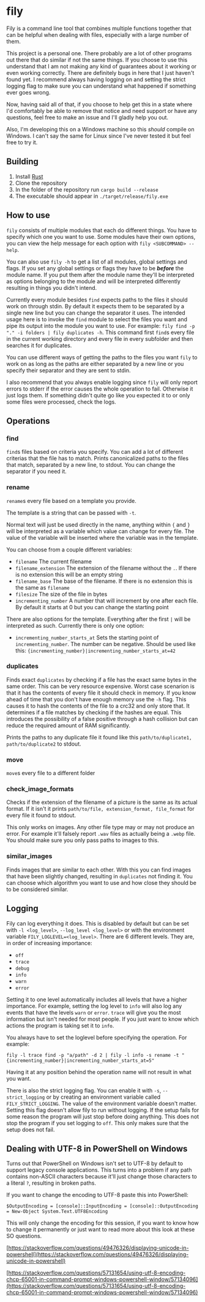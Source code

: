 # fily

Fily is a command line tool that combines multiple functions together that can be helpful when dealing with files, especially with a large number of them.

This project is a personal one. There probably are a lot of other programs out there that do similar if not the same things. If you choose to use this understand that I am not making any kind of guarantees about it working or even working correctly. There are definitely bugs in here that I just haven't found yet. I recommend always having logging on and setting the strict logging flag to make sure you can understand what happened if something ever goes wrong.

Now, having said all of that, if you choose to help get this in a state where I'd comfortably be able to remove that notice and need support or have any questions, feel free to make an issue and I'll gladly help you out.

Also, I'm developing this on a Windows machine so this *should* compile on Windows. I can't say the same for Linux since I've never tested it but feel free to try it.

## Building

1. Install [Rust](https://www.rust-lang.org/tools/install)
2. Clone the repository
3. In the folder of the repository run `cargo build --release`
4. The executable should appear in `./target/release/fily.exe`

## How to use

`fily` consists of multiple modules that each do different things. You have to specify which one you want to use. Some modules have their own options, you can view the help message for each option with `fily <SUBCOMMAND> --help`.

You can also use `fily -h` to get a list of all modules, global settings and flags. If you set any global settings or flags they have to be __*before*__ the module name. If you put them after the module name they'll be interpreted as options belonging to the module and will be interpreted differently resulting in things you didn't intend.

Currently every module besides `find` expects paths to the files it should work on through stdin. By default it expects them to be separated by a single new line but you can change the separator it uses. The intended usage here is to invoke the `find` module to select the files you want and pipe its output into the module you want to use. For example: `fily find -p "." -i folders | fily duplicates -h`. This command first `find`s every file in the current working directory and every file in every subfolder and then searches it for duplicates.

You can use different ways of getting the paths to the files you want `fily` to work on as long as the paths are either separated by a new line or you specify their separator and they are sent to stdin.

I also recommend that you always enable logging since `fily` will only report errors to stderr if the error causes the whole operation to fail. Otherwise it just logs them. If something didn't quite go like you expected it to or only some files were processed, check the logs.

## Operations

### find

`find`s files based on criteria you specify. You can add a lot of different criterias that the file has to match. Prints canonicalized paths to the files that match, separated by a new line, to stdout. You can change the separator if you need it.

### rename

`rename`s every file based on a template you provide.

The template is a string that can be passed with `-t`.

Normal text will just be used directly in the name, anything within `{` and `}` will be interpreted as a variable which value can change for every file. The value of the variable will be inserted where the variable was in the template.

You can choose from a couple different variables:

* `filename` The current filename
* `filename_extension` The extension of the filename without the `.`. If there is no extension this will be an empty string
* `filename_base` The base of the filename. If there is no extension this is the same as `filename`
* `filesize` The size of the file in bytes
* `incrementing_number` A number that will increment by one after each file. By default it starts at 0 but you can change the starting point

There are also options for the template. Everything after the first `|` will be interpreted as such. Currently there is only one option:

* `incrementing_number_starts_at` Sets the starting point of `incrementing_number`. The number can be negative. Should be used like this: `{incrementing_number}|incrementing_number_starts_at=42`

### duplicates

Finds exact `duplicates` by checking if a file has the exact same bytes in the same order. This can be very resource expensive. Worst case scenarion is that it has the contents of every file it should check in memory. If you know ahead of time that you don't have enough memory use the `-h` flag. This causes it to hash the contents of the file to a crc32 and only store that. It determines if a file matches by checking if the hashes are equal. This introduces the possibility of a false positive through a hash collision but can reduce the required amount of RAM significantly.

Prints the paths to any duplicate file it found like this `path/to/duplicate1, path/to/duplicate2` to stdout.

### move

`move`s every file to a different folder

### check_image_formats

Checks if the extension of the filename of a picture is the same as its actual format. If it isn't it prints `path/to/file, extension_format, file_format` for every file it found to stdout.

This only works on images. Any other file type may or may not produce an error. For example it'll falsely report `.wav` files as actually being a `.webp` file. You should make sure you only pass paths to images to this.

### similar_images

Finds images that are similar to each other. With this you can find images that have been slightly changed, resulting in `duplicates` not finding it. You can choose which algorithm you want to use and how close they should be to be considered similar.

## Logging

Fily can log everything it does. This is disabled by default but can be set with `-l <log_level>`, `--log_level <log_level>` or with the environment variable `FILY_LOGLEVEL=<log_level>`. There are 6 different levels. They are, in order of increasing importance:

* `off`
* `trace`
* `debug`
* `info`
* `warn`
* `error`

Setting it to one level automatically includes all levels that have a higher importance. For example, setting the log level to `info` will also log any events that have the levels `warn` or `error`. `trace` will give you the most information but isn't needed for most people. If you just want to know which actions the program is taking set it to `info`.

You always have to set the loglevel before specifying the operation. For example:

 `fily -l trace find -p "a/path" -d 2 | fily -l info -s rename -t "{incrementing_number}|incrementing_number_starts_at=5"`

Having it at any position behind the operation name will not result in what you want.

There is also the strict logging flag. You can enable it with `-s`, `--strict_logging` or by creating an environment variable called `FILY_STRICT_LOGGING`. The value of the environment variable doesn't matter. Setting this flag doesn't allow fily to run without logging. If the setup fails for some reason the program will just stop before doing anything. This does not stop the program if you set logging to `off`. This only makes sure that the setup does not fail.

## Dealing with UTF-8 in PowerShell on Windows

Turns out that PowerShell on Windows isn't set to UTF-8 by default to support legacy console applications. This turns into a problem if any path contains non-ASCII characters because it'll just change those characters to a literal `?`, resulting in broken paths.

If you want to change the encoding to UTF-8 paste this into PowerShell:

`$OutputEncoding = [console]::InputEncoding = [console]::OutputEncoding = New-Object System.Text.UTF8Encoding`

This will only change the encoding for this session, if you want to know how to change it permanently or just want to read more about this look at these SO questions.

[https://stackoverflow.com/questions/49476326/displaying-unicode-in-powershell](https://stackoverflow.com/questions/49476326/displaying-unicode-in-powershell)

[https://stackoverflow.com/questions/57131654/using-utf-8-encoding-chcp-65001-in-command-prompt-windows-powershell-window/57134096](https://stackoverflow.com/questions/57131654/using-utf-8-encoding-chcp-65001-in-command-prompt-windows-powershell-window/57134096)